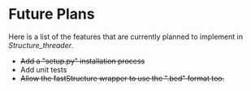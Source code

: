 # Future Plans
Here is a list of the features that are currently planned to implement in *Structure_threader*.

* ~~Add a "setup.py" installation process~~
* Add unit tests
* ~~Allow the fastStructure wrapper to use the ".bed" format too.~~
